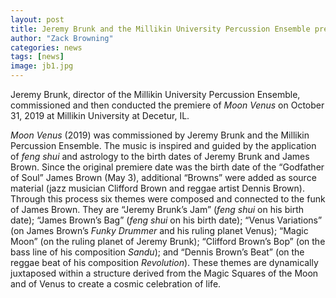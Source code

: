 ```yaml
---
layout: post
title: Jeremy Brunk and the Millikin University Percussion Ensemble premiere <i>Moon Venus</i>
author: "Zack Browning"
categories: news
tags: [news]
image: jb1.jpg
---
```

Jeremy Brunk, director of the Millikin University Percussion Ensemble, commissioned and then conducted the premiere of <i>Moon Venus</i> on October 31, 2019 at Millikin University at Decetur, IL. 

<i>Moon Venus</i> (2019) was commissioned by Jeremy Brunk and the Millikin Percussion Ensemble.   The music is inspired and guided by the application of <i>feng shui</i> and astrology to the birth dates of Jeremy Brunk and James Brown.  Since the original premiere date was the birth date of the “Godfather of Soul” James Brown (May 3), additional “Browns” were added as source material (jazz musician Clifford Brown and reggae artist Dennis Brown).  Through this process six themes were composed and connected to the funk of James Brown. They are “Jeremy Brunk’s Jam” (<i>feng shui</i> on his birth date); “James Brown’s Bag” (<i>feng shui</i> on his birth date); “Venus Variations” (on James Brown’s <i>Funky Drummer</i> and his ruling planet Venus); “Magic Moon” (on the ruling planet of Jeremy Brunk); “Clifford Brown’s Bop” (on the bass line of his composition <i>Sandu</i>); and “Dennis Brown’s Beat” (on the reggae beat of his composition <i>Revolution</i>). These themes are dynamically juxtaposed within a structure derived from the Magic Squares of the Moon and of Venus to create a cosmic celebration of life.
